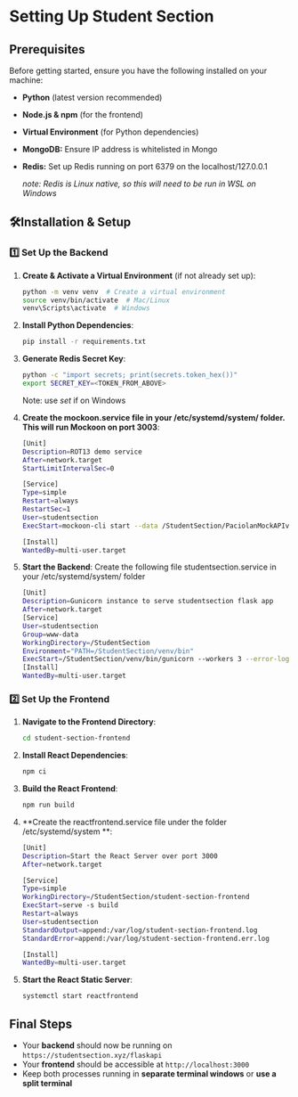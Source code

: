 # Setting Up Student Section

## Prerequisites
Before getting started, ensure you have the following installed on your machine:
- **Python** (latest version recommended)
- **Node.js & npm** (for the frontend)
- **Virtual Environment** (for Python dependencies)
- **MongoDB:** Ensure IP address is whitelisted in Mongo
- **Redis:** Set up Redis running on port 6379 on the localhost/127.0.0.1

  _note: Redis is Linux native, so this will need to be run in WSL on Windows_
## 🛠Installation & Setup
### 1️⃣ Set Up the Backend
1. **Create & Activate a Virtual Environment** (if not already set up):
   ```sh
   python -m venv venv  # Create a virtual environment
   source venv/bin/activate  # Mac/Linux
   venv\Scripts\activate  # Windows
   ```
2. **Install Python Dependencies**:
   ```sh
   pip install -r requirements.txt
   ```
3. **Generate Redis Secret Key**:
   ```sh
   python -c "import secrets; print(secrets.token_hex())"
   export SECRET_KEY=<TOKEN_FROM_ABOVE>
   ```
   Note: use _set_ if on Windows
   
5. **Create the mockoon.service file in your /etc/systemd/system/ folder. This will run Mockoon on port 3003**:
   ```sh
   [Unit]
   Description=ROT13 demo service
   After=network.target
   StartLimitIntervalSec=0

   [Service]
   Type=simple
   Restart=always
   RestartSec=1
   User=studentsection
   ExecStart=mockoon-cli start --data /StudentSection/PaciolanMockAPIv1v2.json -p 3003

   [Install]
   WantedBy=multi-user.target
   ```
6. **Start the Backend**:
  Create the following file studentsection.service in your /etc/systemd/system/ folder
   ```sh
   [Unit]
   Description=Gunicorn instance to serve studentsection flask app
   After=network.target
   [Service]
   User=studentsection
   Group=www-data
   WorkingDirectory=/StudentSection
   Environment="PATH=/StudentSection/venv/bin"
   ExecStart=/StudentSection/venv/bin/gunicorn --workers 3 --error-logfile /var/log/studentsection/gunicorn-error.log --access-logfile /var/log/studentsection/gunicorn-access.log --bind unix:studentsection.sock -m 007 wsgi:app
   [Install]
   WantedBy=multi-user.target
   ```
### 2️⃣ Set Up the Frontend
1. **Navigate to the Frontend Directory**:
   ```sh
   cd student-section-frontend
   ```
2. **Install React Dependencies**:
   ```sh
   npm ci
   ```
3. **Build the React Frontend**:
   ```sh
   npm run build
   ```
4. **Create the reactfrontend.service file under the folder /etc/systemd/system **:
   ```sh
   [Unit]
   Description=Start the React Server over port 3000
   After=network.target

   [Service]
   Type=simple
   WorkingDirectory=/StudentSection/student-section-frontend
   ExecStart=serve -s build
   Restart=always
   User=studentsection
   StandardOutput=append:/var/log/student-section-frontend.log
   StandardError=append:/var/log/student-section-frontend.err.log

   [Install]
   WantedBy=multi-user.target
   ```
5. **Start the React Static Server**:
   ```sh
   systemctl start reactfrontend
   ```
## Final Steps
- Your **backend** should now be running on `https://studentsection.xyz/flaskapi`
- Your **frontend** should be accessible at `http://localhost:3000`
- Keep both processes running in **separate terminal windows** or **use a split terminal**
